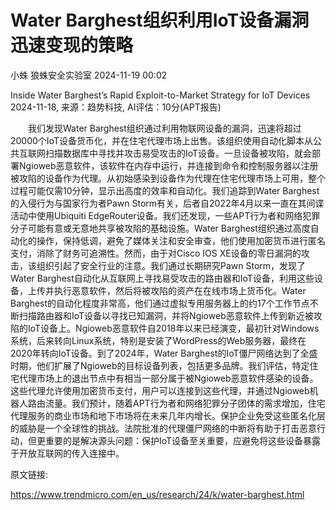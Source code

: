 #  Water Barghest组织利用IoT设备漏洞迅速变现的策略   
小蛛  狼蛛安全实验室   2024-11-19 00:02  
  

Inside Water Barghest’s Rapid Exploit-to-Market Strategy for IoT Devices
2024-11-18, 来源：趋势科技, AI评估：10分(APT报告)
  

  
  
    我们发现Water Barghest组织通过利用物联网设备的漏洞，迅速将超过20000个IoT设备货币化，并在住宅代理市场上出售。该组织使用自动化脚本从公共互联网扫描数据库中寻找并攻击易受攻击的IoT设备。一旦设备被攻陷，就会部署Ngioweb恶意软件，该软件在内存中运行，并连接到命令和控制服务器以注册被攻陷的设备作为代理。从初始感染到设备作为代理在住宅代理市场上可用，整个过程可能仅需10分钟，显示出高度的效率和自动化。我们追踪到Water Barghest的入侵行为与国家行为者Pawn Storm有关，后者自2022年4月以来一直在其间谍活动中使用Ubiquiti EdgeRouter设备。我们还发现，一些APT行为者和网络犯罪分子可能有意或无意地共享被攻陷的基础设施。Water Barghest组织通过高度自动化的操作，保持低调，避免了媒体关注和安全审查，他们使用加密货币进行匿名支付，消除了财务可追溯性。然而，由于对Cisco IOS XE设备的零日漏洞的攻击，该组织引起了安全行业的注意。我们通过长期研究Pawn Storm，发现了Water Barghest自动化从互联网上寻找易受攻击的路由器和IoT设备，利用这些设备，上传并执行恶意软件，然后将被攻陷的资产在在线市场上货币化。Water Barghest的自动化程度非常高，他们通过虚拟专用服务器上的约17个工作节点不断扫描路由器和IoT设备以寻找已知漏洞，并将Ngioweb恶意软件上传到新近被攻陷的IoT设备上。Ngioweb恶意软件自2018年以来已经演变，最初针对Windows系统，后来转向Linux系统，特别是安装了WordPress的Web服务器，最终在2020年转向IoT设备。到了2024年，Water Barghest的IoT僵尸网络达到了全盛时期，他们扩展了Ngioweb的目标设备列表，包括更多品牌。我们评估，特定住宅代理市场上的退出节点中有相当一部分属于被Ngioweb恶意软件感染的设备。这些代理允许使用加密货币支付，用户可以连接到这些代理，并通过Ngioweb机器人路由流量。我们预计，随着APT行为者和网络犯罪分子团体的需求增加，住宅代理服务的商业市场和地下市场将在未来几年内增长。保护企业免受这些匿名化层的威胁是一个全球性的挑战。法院批准的代理僵尸网络的中断将有助于打击恶意行动，但更重要的是解决源头问题：保护IoT设备至关重要，应避免将这些设备暴露于开放互联网的传入连接中。  


  

  
  
原文链接:  

  
https://www.trendmicro.com/en_us/research/24/k/water-barghest.html  

  
  
